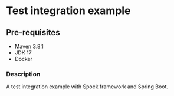 # Test integration example

## Pre-requisites
- Maven 3.8.1
- JDK 17
- Docker

### Description
A test integration example with Spock framework and Spring Boot.
